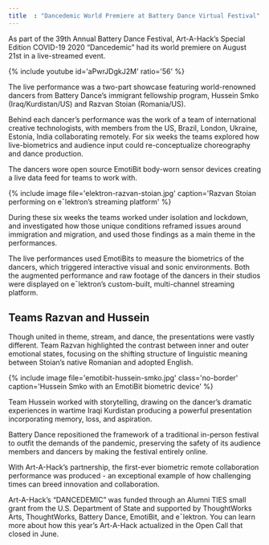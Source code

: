 ```yaml
---
title  : "Dancedemic World Premiere at Battery Dance Virtual Festival"
---
```

As part of the 39th Annual Battery Dance Festival, Art-A-Hack’s Special Edition COVID-19 2020 “Dancedemic” had its world premiere on August 21st in a live-streamed event.

{% include youtube id='aPwrJDgkJ2M'
   ratio='56' %}

The live performance was a two-part showcase featuring world-renowned dancers from Battery Dance’s immigrant fellowship program, Hussein Smko (Iraq/Kurdistan/US) and Razvan Stoian (Romania/US).

<!--excerpt-ends-->

Behind each dancer’s performance was the work of a team of international creative technologists, with members from the US, Brazil, London, Ukraine, Estonia, India collaborating remotely. For six weeks the teams explored how live-biometrics and audience input could re-conceptualize choreography and dance production.

The dancers wore open source EmotiBit body-worn sensor devices creating a live data feed for teams to work with.

{% include image file='elektron-razvan-stoian.jpg'
   caption='Razvan Stoian performing on eˉlektron’s streaming platform' %}

During these six weeks the teams worked under isolation and lockdown, and investigated how those unique conditions reframed issues around immigration and migration, and used those findings as a main theme in the performances.

The live performances used EmotiBits to measure the biometrics of the dancers, which triggered interactive visual and sonic environments. Both the augmented performance and raw footage of the dancers in their studios were displayed on eˉlektron’s custom-built, multi-channel streaming platform.

## Teams Razvan and Hussein
Though united in theme, stream, and dance, the presentations were vastly different. Team Razvan highlighted the contrast between inner and outer emotional states, focusing on the shifting structure of linguistic meaning between Stoian’s native Romanian and adopted English.

{% include image file='emotibit-hussein-smko.jpg'
   class='no-border'
   caption='Hussein Smko with an EmotiBit biometric device' %}

Team Hussein worked with storytelling, drawing on the dancer’s dramatic experiences in wartime Iraqi Kurdistan producing a powerful presentation incorporating memory, loss, and aspiration.

Battery Dance repositioned the framework of a traditional in-person festival to outfit the demands of the pandemic, preserving the safety of its audience members and dancers by making the festival entirely online.

With Art-A-Hack’s partnership, the first-ever biometric remote collaboration performance was produced - an exceptional example of how challenging times can breed innovation and collaboration.

Art-A-Hack’s “DANCEDEMIC” was funded through an Alumni TIES small grant from the U.S. Department of State and supported by ThoughtWorks Arts, ThoughtWorks, Battery Dance, EmotiBit, and eˉlektron. You can learn more about how this year’s Art-A-Hack actualized in the Open Call that closed in June.